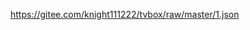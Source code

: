 [https://gitee.com/knight111222/tvbox/raw/master/1.json
 ](https://raw.githubusercontent.com/qishiqishi/tvbox/master/1.json)
